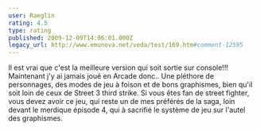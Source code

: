 ```yaml
---
user: Raeglin
rating: 4.5
type: rating
published: 2009-12-09T14:06:01.000Z
legacy_url: http://www.emunova.net/veda/test/169.htm#comment-12595
---
```

Il est vrai que c'est la meilleure version qui soit sortie sur console!!!
Maintenant j'y ai jamais joué en Arcade donc..
Une pléthore de personnages, des modes de jeu à foison et de bons graphismes, bien qu'il soit loin de ceux de Street 3 third strike.
Si vous êtes fan de street fighter, vous devez avoir ce jeu, qui reste un de mes préférés de la saga, loin devant le merdique épisode 4, qui à sacrifié le système de jeu sur l'autel des graphismes.